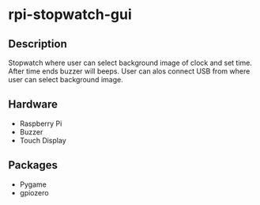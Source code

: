# rpi-stopwatch-gui
## Description
Stopwatch where user can select background image of clock and set time. After time ends buzzer will beeps.
User can alos connect USB from where user can select background image.

## Hardware
 - Raspberry Pi
 - Buzzer
 - Touch Display


## Packages
 - Pygame
 - gpiozero
